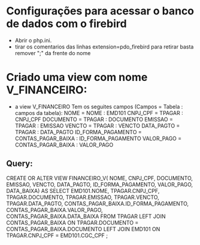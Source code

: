 # Configurações para acessar o banco de dados com o firebird
- Abrir o php.ini.
- tirar os comentarios das linhas extension=pdo_firebird
para retirar basta remover ";" da frente do nome

# Criado uma view com nome V_FINANCEIRO:
- a view V_FINANCEIRO Tem os seguites campos (Campos = Tabela : campos da tabela):
NOME = NOME : EMD101
CNPJ_CPF = TPAGAR : CNPJ_CPF
DOCUMENTO = TPAGAR : DOCUMENTO
EMISSAO = TPAGAR : EMISSAO
VENCTO = TPAGAR : VENCTO
DATA_PAGTO = TPAGAR : DATA_PAGTO
ID_FORMA_PAGAMENTO = CONTAS_PAGAR_BAIXA : ID_FORMA_PAGAMENTO
VALOR_PAGO = CONTAS_PAGAR_BAIXA : VALOR_PAGO

## Query:
CREATE OR ALTER VIEW FINANCEIRO_V(
    NOME,
    CNPJ_CPF,
    DOCUMENTO,
    EMISSAO,
    VENCTO,
    DATA_PAGTO,
    ID_FORMA_PAGAMENTO,
    VALOR_PAGO,
    DATA_BAIXA)
AS
SELECT
    EMD101.NOME,
    TPAGAR.CNPJ_CPF,
    TPAGAR.DOCUMENTO,
    TPAGAR.EMISSAO,
    TPAGAR.VENCTO,
    TPAGAR.DATA_PAGTO,
    CONTAS_PAGAR_BAIXA.ID_FORMA_PAGAMENTO,
    CONTAS_PAGAR_BAIXA.VALOR_PAGO,
    CONTAS_PAGAR_BAIXA.DATA_BAIXA
FROM TPAGAR
LEFT JOIN CONTAS_PAGAR_BAIXA ON TPAGAR.DOCUMENTO = CONTAS_PAGAR_BAIXA.DOCUMENTO
LEFT JOIN EMD101 ON TPAGAR.CNPJ_CPF = EMD101.CGC_CPF
;

